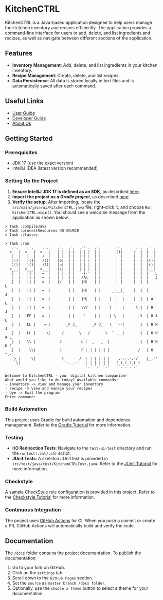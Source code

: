 # KitchenCTRL

KitchenCTRL is a Java-based application designed to help users manage their kitchen inventory and recipes efficiently. The application provides a command-line interface for users to add, delete, and list ingredients and recipes, as well as navigate between different sections of the application.

## Features

- **Inventory Management**: Add, delete, and list ingredients in your kitchen inventory.
- **Recipe Management**: Create, delete, and list recipes.
- **Data Persistence**: All data is stored locally in text files and is automatically saved after each command.



## Useful Links

* [User Guide](https://github.com/AY2425S2-CS2113-T13-1/tp/blob/master/docs/UserGuide.md)
* [Developer Guide](https://github.com/AY2425S2-CS2113-T13-1/tp/blob/master/docs/DeveloperGuide.md)
* [About Us](Ahttps://github.com/AY2425S2-CS2113-T13-1/tp/blob/master/docs/AboutUs.md)

## Getting Started

### Prerequisites

- JDK 17 (use the exact version)
- IntelliJ IDEA (latest version recommended)

### Setting Up the Project

1. **Ensure IntelliJ JDK 17 is defined as an SDK**, as described [here](https://www.jetbrains.com/help/idea/sdk.html#set-up-jdk).
2. **Import the project _as a Gradle project_**, as described [here](https://se-education.org/guides/tutorials/intellijImportGradleProject.html).
3. **Verify the setup**: After importing, locate the `src/main/java/ui/KitchenCTRL.java` file, right-click it, and choose `Run KitchenCTRL.main()`. You should see a welcome message from the application as shown below.
```
> Task :compileJava
> Task :processResources NO-SOURCE
> Task :classes

> Task :run
   .-.    .-.    .-.    .-.  .-.  .-"-.  .-.      .--.      .-.  .--.
  <   |  <   |  <   |   | |  | |  | | |  | |      |()|     /  |  |  |
   )  |   )  |   )  |   | |  | |  | | |  | |      |  |     |  |  |  |
   )()|   )()|   )()|   |o|  | |  | | |  | |      |  |     |  |  |()|
   )()|   )()|   )()|   |o|  | |  | | |  | |      |  |     |  |  |()|
  <___|  <___|  <___|   |\|  | |  | | |  | |      |  |     |  |  |__|
   }  |   || |   =  |   | |  | |  `-|-'  | |      |  |     |  |  |   L
   }  |   || |   =  |   | |  | |   /A\   | |      |  |     |  |  |   J
   }  |   || |   =  |   |/   | |   |H|   | |      |  |     |  |  |    L
   }  |   || |   =  |        | |   |H|   | |     _|__|_    |  |  |    J
   }  |   || |   =  |        | |   |H|   | |    | |   |    |  |  | A   L
   }  |   || |   =  |        | |   \V/   | |    | |   |     \ |  | H   J
   }  |   FF |   =  |        | |    "    | |    | \   |      ,Y  | H A  L
   }  |   LL |    = |       _F J_       _F J_   \  `--|       |  | H H  J
   }  |   LL |     \|     /       \   /       \  `.___|       |  | H H A L
   }  |   \\ |           J         L |  _   _  |              |  | H H U J
   }  |    \\|           J         F | | | | | |             /   | U ".-'
    } |     \|            \       /  | | | | | |    .-.-.-.-/    |_.-'
     \|                    `-._.-'   | | | | | |   ( (-(-(-( )
                                     `-' `-' `-'    `-`-`-`-'

Welcome to KitchenCTRL - your digital kitchen companion!
What would you like to do today? Available commands:
- inventory -> View and manage your inventory
- recipe -> View and manage your recipes
- bye -> Exit the program
Enter command: 
```

### Build Automation

This project uses Gradle for build automation and dependency management. Refer to the [Gradle Tutorial](https://se-education.org/guides/tutorials/gradle.html) for more information.

### Testing

- **I/O Redirection Tests**: Navigate to the `text-ui-test` directory and run the `runtest(.bat/.sh)` script.
- **JUnit Tests**: A skeleton JUnit test is provided in `src/test/java/test/KitchenCTRLTest.java`. Refer to the [JUnit Tutorial](https://se-education.org/guides/tutorials/junit.html) for more information.

### Checkstyle

A sample CheckStyle rule configuration is provided in this project. Refer to the [Checkstyle Tutorial](https://se-education.org/guides/tutorials/checkstyle.html) for more information.

### Continuous Integration

The project uses [GitHub Actions](https://github.com/features/actions) for CI. When you push a commit or create a PR, GitHub Actions will automatically build and verify the code.

## Documentation

The `/docs` folder contains the project documentation. To publish the documentation:

1. Go to your fork on GitHub.
2. Click on the `settings` tab.
3. Scroll down to the `GitHub Pages` section.
4. Set the `source` as `master branch /docs folder`.
5. Optionally, use the `choose a theme` button to select a theme for your documentation.

